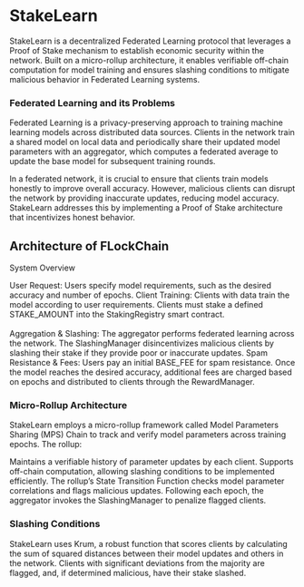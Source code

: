 # StakeLearn

StakeLearn is a decentralized Federated Learning protocol that leverages a Proof of Stake mechanism to establish economic security within the network. Built on a micro-rollup architecture, it enables verifiable off-chain computation for model training and ensures slashing conditions to mitigate malicious behavior in Federated Learning systems.



### Federated Learning and its Problems

Federated Learning is a privacy-preserving approach to training machine learning models across distributed data sources. Clients in the network train a shared model on local data and periodically share their updated model parameters with an aggregator, which computes a federated average to update the base model for subsequent training rounds.

In a federated network, it is crucial to ensure that clients train models honestly to improve overall accuracy. However, malicious clients can disrupt the network by providing inaccurate updates, reducing model accuracy. StakeLearn addresses this by implementing a Proof of Stake architecture that incentivizes honest behavior.



## Architecture of FLockChain

System Overview

User Request: Users specify model requirements, such as the desired accuracy and number of epochs.
Client Training: Clients with data train the model according to user requirements. Clients must stake a defined STAKE_AMOUNT into the StakingRegistry smart contract.
<br></br>
Aggregation & Slashing: The aggregator performs federated learning across the network. The SlashingManager disincentivizes malicious clients by slashing their stake if they provide poor or inaccurate updates.
Spam Resistance & Fees: Users pay an initial BASE_FEE for spam resistance. Once the model reaches the desired accuracy, additional fees are charged based on epochs and distributed to clients through the RewardManager.



### Micro-Rollup Architecture

StakeLearn employs a micro-rollup framework called Model Parameters Sharing (MPS) Chain to track and verify model parameters across training epochs. The rollup:

Maintains a verifiable history of parameter updates by each client.
Supports off-chain computation, allowing slashing conditions to be implemented efficiently.
The rollup’s State Transition Function checks model parameter correlations and flags malicious updates. Following each epoch, the aggregator invokes the SlashingManager to penalize flagged clients.

### Slashing Conditions

StakeLearn uses Krum, a robust function that scores clients by calculating the sum of squared distances between their model updates and others in the network. Clients with significant deviations from the majority are flagged, and, if determined malicious, have their stake slashed.
